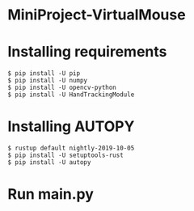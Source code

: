 # MiniProject-VirtualMouse

# Installing requirements

    $ pip install -U pip
    $ pip install -U numpy
    $ pip install -U opencv-python
    $ pip install -U HandTrackingModule

# Installing AUTOPY

    $ rustup default nightly-2019-10-05
    $ pip install -U setuptools-rust
    $ pip install -U autopy

# Run main.py